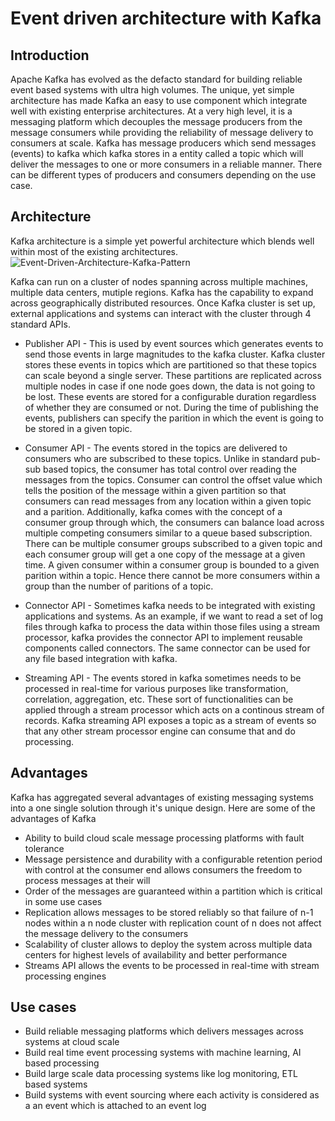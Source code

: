 # Event driven architecture with Kafka

## Introduction
Apache Kafka has evolved as the defacto standard for building reliable event based systems with ultra high volumes. The unique, yet simple architecture has made Kafka an easy to use component which integrate well with existing enterprise architectures. At a very high level, it is a messaging platform which decouples the message producers from the message consumers while providing the reliability of message delivery to consumers at scale. Kafka has message producers which send messages (events) to kafka which kafka stores in a entity called a topic which will deliver the messages to one or more consumers in a reliable manner. There can be different types of producers and consumers depending on the use case.

## Architecture
Kafka architecture is a simple yet powerful architecture which blends well within most of the existing architectures. 
![Event-Driven-Architecture-Kafka-Pattern](images/Event-Driven-Architecture-Kafka-Pattern.png)

Kafka can run on a cluster of nodes spanning across multiple machines, multiple data centers, mutiple regions. Kafka has the capability to expand across geographically distributed resources. Once Kafka cluster is set up, external applications and systems can interact with the cluster through 4 standard APIs. 

- Publisher API - This is used by event sources which generates events to send those events in large magnitudes to the kafka cluster. Kafka cluster stores these events in topics which are partitioned so that these topics can scale beyond a single server. These partitions are replicated across multiple nodes in case if one node goes down, the data is not going to be lost. These events are stored for a configurable duration regardless of whether they are consumed or not. During the time of publishing the events, publishers can specify the parition in which the event is going to be stored in a given topic. 

- Consumer API - The events stored in the topics are delivered to consumers who are subscribed to these topics. Unlike in standard pub-sub based topics, the consumer has total control over reading the messages from the topics. Consumer can control the offset value which tells the position of the message within a given partition so that consumers can read messages from any location within a given topic and a parition. Additionally, kafka comes with the concept of a consumer group through which, the consumers can balance load across multiple competing consumers similar to a queue based subscription. There can be multiple consumer groups subscribed to a given topic and each consumer group will get a one copy of the message at a given time. A given consumer within a consumer group is bounded to a given parition within a topic. Hence there cannot be more consumers within a group than the number of paritions of a topic. 

- Connector API - Sometimes kafka needs to be integrated with existing applications and systems. As an example, if we want to read a set of log files through kafka to process the data within those files using a stream processor, kafka provides the connector API to implement reusable components called connectors. The same connector can be used for any file based integration with kafka. 

- Streaming API - The events stored in kafka sometimes needs to be processed in real-time for various purposes like transformation, correlation, aggregation, etc. These sort of functionalities can be applied through a stream processor which acts on a continous stream of records. Kafka streaming API exposes a topic as a stream of events so that any other stream processor engine can consume that and do processing. 

## Advantages
Kafka has aggregated several advantages of existing messaging systems into a one single solution through it's unique design. Here are some of the advantages of Kafka

- Ability to build cloud scale message processing platforms with fault tolerance
- Message persistence and durability with a configurable retention period with control at the consumer end allows consumers the freedom to process messages at their will
- Order of the messages are guaranteed within a partition which is critical in some use cases
- Replication allows messages to be stored reliably so that failure of n-1 nodes within a n node cluster with replication count of n does not affect the message delivery to the consumers
- Scalability of cluster allows to deploy the system across multiple data centers for highest levels of availability and better performance
- Streams API allows the events to be processed in real-time with stream processing engines

## Use cases
- Build reliable messaging platforms which delivers messages across systems at cloud scale
- Build real time event processing systems with machine learning, AI based processing
- Build large scale data processing systems like log monitoring, ETL based systems
- Build systems with event sourcing where each activity is considered as a an event which is attached to an event log
